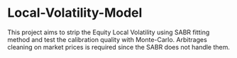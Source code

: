 # Local-Volatility-Model
This project aims to strip the Equity Local Volatility using SABR fitting method and test the calibration quality with Monte-Carlo. Arbitrages cleaning on market prices is required since the SABR does not handle them.
